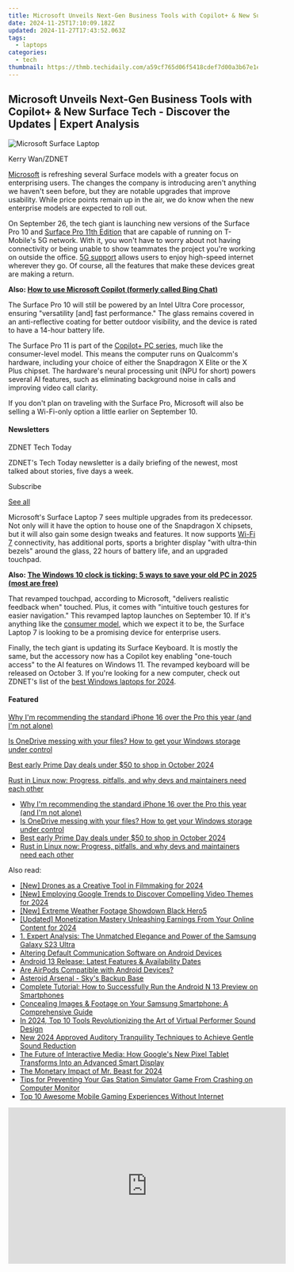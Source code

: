 ```yaml
---
title: Microsoft Unveils Next-Gen Business Tools with Copilot+ & New Surface Tech - Discover the Updates | Expert Analysis
date: 2024-11-25T17:10:09.182Z
updated: 2024-11-27T17:43:52.063Z
tags:
  - laptops
categories:
  - tech
thumbnail: https://thmb.techidaily.com/a59cf765d06f5418cdef7d00a3b67e1ee9116697553e1d530781cf64808b0b00.png
---
```


## Microsoft Unveils Next-Gen Business Tools with Copilot+ & New Surface Tech - Discover the Updates | Expert Analysis

![Microsoft Surface Laptop](https://www.zdnet.com/a/img/resize/2985e90d6693fc158e15c28735f12cf8ec7d956a/2024/06/19/1adda4ae-b2cd-4b9a-982c-ad3454d31208/dsc00995.jpg?auto=webp&width=1280)

Kerry Wan/ZDNET

[Microsoft](https://www.zdnet.com/topic/microsoft/) is refreshing several Surface models with a greater focus on enterprising users. The changes the company is introducing aren't anything we haven't seen before, but they are notable upgrades that improve usability. While price points remain up in the air, we do know when the new enterprise models are expected to roll out.

On September 26, the tech giant is launching new versions of the Surface Pro 10 and [Surface Pro 11th Edition](https://www.zdnet.com/article/the-tablet-i-recommend-most-for-business-travel-is-not-an-ipad-or-thinkpad/) that are capable of running on T-Mobile's 5G network. With it, you won't have to worry about not having connectivity or being unable to show teammates the project you're working on outside the office. [5G support](https://www.zdnet.com/article/what-are-5g-and-edge-computing-and-why-should-you-care/) allows users to enjoy high-speed internet wherever they go. Of course, all the features that make these devices great are making a return. 

**Also: [How to use Microsoft Copilot (formerly called Bing Chat)](https://www.zdnet.com/article/how-to-use-copilot/)**

The Surface Pro 10 will still be powered by an Intel Ultra Core processor, ensuring "versatility \[and\] fast performance." The glass remains covered in an anti-reflective coating for better outdoor visibility, and the device is rated to have a 14-hour battery life.

The Surface Pro 11 is part of the [Copilot+ PC series](https://www.zdnet.com/article/every-copilot-pc-microsoft-just-announced-to-take-on-apples-m3-macbooks/#link={), much like the consumer-level model. This means the computer runs on Qualcomm's hardware, including your choice of either the Snapdragon X Elite or the X Plus chipset. The hardware's neural processing unit (NPU for short) powers several AI features, such as eliminating background noise in calls and improving video call clarity.

If you don't plan on traveling with the Surface Pro, Microsoft will also be selling a Wi-Fi-only option a little earlier on September 10.

#### Newsletters

ZDNET Tech Today

ZDNET's Tech Today newsletter is a daily briefing of the newest, most talked about stories, five days a week.

 Subscribe

[See all](https://www.zdnet.com/newsletters/)

Microsoft's Surface Laptop 7 sees multiple upgrades from its predecessor. Not only will it have the option to house one of the Snapdragon X chipsets, but it will also gain some design tweaks and features. It now supports [Wi-Fi 7](https://www.zdnet.com/home-and-office/networking/what-is-wi-fi-7-and-just-how-fast-is-it/) connectivity, has additional ports, sports a brighter display "with ultra-thin bezels" around the glass, 22 hours of battery life, and an upgraded touchpad. 

**Also: [The Windows 10 clock is ticking: 5 ways to save your old PC in 2025 (most are free)](https://www.zdnet.com/article/the-windows-10-clock-is-ticking-5-ways-to-save-your-old-pc-in-2025-most-are-free/)**

That revamped touchpad, according to Microsoft, "delivers realistic feedback when" touched. Plus, it comes with "intuitive touch gestures for easier navigation." This revamped laptop launches on September 10\. If it's anything like the [consumer model](https://www.zdnet.com/article/i-tried-microsofts-new-surface-laptop-copilot-pc-and-it-beat-my-macbook-air-in-3-ways/), which we expect it to be, the Surface Laptop 7 is looking to be a promising device for enterprise users.

Finally, the tech giant is updating its Surface Keyboard. It is mostly the same, but the accessory now has a Copilot key enabling "one-touch access" to the AI features on Windows 11\. The revamped keyboard will be released on October 3\. If you're looking for a new computer, check out ZDNET's list of the [best Windows laptops for 2024](https://www.zdnet.com/article/best-windows-laptop/).

#### Featured

[Why I'm recommending the standard iPhone 16 over the Pro this year (and I'm not alone)](https://www.zdnet.com/article/why-im-recommending-the-standard-iphone-16-over-the-pro-this-year-and-im-not-alone/ "Why I'm recommending the standard iPhone 16 over the Pro this year (and I'm not alone)")

[Is OneDrive messing with your files? How to get your Windows storage under control](https://www.zdnet.com/article/is-onedrive-messing-with-your-files-how-to-get-your-windows-storage-under-control/ "Is OneDrive messing with your files? How to get your Windows storage under control")

[Best early Prime Day deals under $50 to shop in October 2024](https://www.zdnet.com/article/best-early-prime-day-deals-under-50/ "Best early Prime Day deals under $50 to shop in October 2024")

[Rust in Linux now: Progress, pitfalls, and why devs and maintainers need each other](https://www.zdnet.com/article/rust-in-linux-now-progress-pitfalls-and-why-devs-and-maintainers-need-each-other/ "Rust in Linux now: Progress, pitfalls, and why devs and maintainers need each other")

* [Why I'm recommending the standard iPhone 16 over the Pro this year (and I'm not alone)](https://www.zdnet.com/article/why-im-recommending-the-standard-iphone-16-over-the-pro-this-year-and-im-not-alone/ "Why I'm recommending the standard iPhone 16 over the Pro this year (and I'm not alone)")
* [Is OneDrive messing with your files? How to get your Windows storage under control](https://www.zdnet.com/article/is-onedrive-messing-with-your-files-how-to-get-your-windows-storage-under-control/ "Is OneDrive messing with your files? How to get your Windows storage under control")
* [Best early Prime Day deals under $50 to shop in October 2024](https://www.zdnet.com/article/best-early-prime-day-deals-under-50/ "Best early Prime Day deals under $50 to shop in October 2024")
* [Rust in Linux now: Progress, pitfalls, and why devs and maintainers need each other](https://www.zdnet.com/article/rust-in-linux-now-progress-pitfalls-and-why-devs-and-maintainers-need-each-other/ "Rust in Linux now: Progress, pitfalls, and why devs and maintainers need each other")

<ins class="adsbygoogle"
     style="display:block"
     data-ad-format="autorelaxed"
     data-ad-client="ca-pub-7571918770474297"
     data-ad-slot="1223367746"></ins>

<ins class="adsbygoogle"
     style="display:block"
     data-ad-client="ca-pub-7571918770474297"
     data-ad-slot="8358498916"
     data-ad-format="auto"
     data-full-width-responsive="true"></ins>

<span class="atpl-alsoreadstyle">Also read:</span>
<div><ul>
<li><a href="https://vp-tips.techidaily.com/new-drones-as-a-creative-tool-in-filmmaking-for-2024/"><u>[New] Drones as a Creative Tool in Filmmaking for 2024</u></a></li>
<li><a href="https://facebook-record-videos.techidaily.com/new-employing-google-trends-to-discover-compelling-video-themes-for-2024/"><u>[New] Employing Google Trends to Discover Compelling Video Themes for 2024</u></a></li>
<li><a href="https://fox-hovers.techidaily.com/new-extreme-weather-footage-showdown-black-hero5/"><u>[New] Extreme Weather Footage Showdown Black Hero5</u></a></li>
<li><a href="https://youtube-web.techidaily.com/ed-monetization-mastery-unleashing-earnings-from-your-online-content-for-2024/"><u>[Updated] Monetization Mastery Unleashing Earnings From Your Online Content for 2024</u></a></li>
<li><a href="https://hardware-reviews.techidaily.com/1-expert-analysis-the-unmatched-elegance-and-power-of-the-samsung-galaxy-s23-ultra/"><u>1. Expert Analysis: The Unmatched Elegance and Power of the Samsung Galaxy S23 Ultra</u></a></li>
<li><a href="https://hardware-reviews.techidaily.com/altering-default-communication-software-on-android-devices/"><u>Altering Default Communication Software on Android Devices</u></a></li>
<li><a href="https://hardware-reviews.techidaily.com/android-13-release-latest-features-and-availability-dates/"><u>Android 13 Release: Latest Features & Availability Dates</u></a></li>
<li><a href="https://hardware-reviews.techidaily.com/are-airpods-compatible-with-android-devices/"><u>Are AirPods Compatible with Android Devices?</u></a></li>
<li><a href="https://data-recovery.techidaily.com/asteroid-arsenal-skys-backup-base/"><u>Asteroid Arsenal - Sky's Backup Base</u></a></li>
<li><a href="https://hardware-reviews.techidaily.com/complete-tutorial-how-to-successfully-run-the-android-n-13-preview-on-smartphones/"><u>Complete Tutorial: How to Successfully Run the Android N 13 Preview on Smartphones</u></a></li>
<li><a href="https://hardware-reviews.techidaily.com/concealing-images-and-footage-on-your-samsung-smartphone-a-comprehensive-guide/"><u>Concealing Images & Footage on Your Samsung Smartphone: A Comprehensive Guide</u></a></li>
<li><a href="https://fox-hovers.techidaily.com/in-2024-top-10-tools-revolutionizing-the-art-of-virtual-performer-sound-design/"><u>In 2024, Top 10 Tools Revolutionizing the Art of Virtual Performer Sound Design</u></a></li>
<li><a href="https://audio-editing.techidaily.com/new-2024-approved-auditory-tranquility-techniques-to-achieve-gentle-sound-reduction/"><u>New 2024 Approved Auditory Tranquility Techniques to Achieve Gentle Sound Reduction</u></a></li>
<li><a href="https://hardware-reviews.techidaily.com/the-future-of-interactive-media-how-googles-new-pixel-tablet-transforms-into-an-advanced-smart-display/"><u>The Future of Interactive Media: How Google's New Pixel Tablet Transforms Into an Advanced Smart Display</u></a></li>
<li><a href="https://youtube-docs.techidaily.com/onetary-impact-of-mr-beast-for-2024/"><u>The Monetary Impact of Mr. Beast for 2024</u></a></li>
<li><a href="https://win-blog.techidaily.com/tips-for-preventing-your-gas-station-simulator-game-from-crashing-on-computer-monitor/"><u>Tips for Preventing Your Gas Station Simulator Game From Crashing on Computer Monitor</u></a></li>
<li><a href="https://hardware-reviews.techidaily.com/top-10-awesome-mobile-gaming-experiences-without-internet/"><u>Top 10 Awesome Mobile Gaming Experiences Without Internet</u></a></li>
</ul></div>

<!-- affiliate ads begin -->
<iframe width="560" height="315" src="https://www.youtube.com/embed/aRMCbJxLuwE?si=E5sfJvoqkv1qCMWz&autoplay=1" title="YouTube video player" frameborder="0" allow="accelerometer; autoplay; clipboard-write; encrypted-media; gyroscope; picture-in-picture; web-share" referrerpolicy="strict-origin-when-cross-origin" allowfullscreen></iframe>
<!-- affiliate ads end -->

